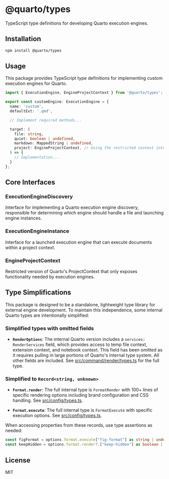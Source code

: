 # @quarto/types

TypeScript type definitions for developing Quarto execution engines.

## Installation

```bash
npm install @quarto/types
```

## Usage

This package provides TypeScript type definitions for implementing custom execution engines for Quarto.

```typescript
import { ExecutionEngine, EngineProjectContext } from '@quarto/types';

export const customEngine: ExecutionEngine = {
  name: 'custom',
  defaultExt: '.qmd',

  // Implement required methods...

  target: (
    file: string,
    quiet: boolean | undefined,
    markdown: MappedString | undefined,
    project: EngineProjectContext, // Using the restricted context interface
  ) => {
    // Implementation...
  }
};
```

## Core Interfaces

### ExecutionEngineDiscovery

Interface for implementing a Quarto execution engine discovery, responsible for determining which engine should handle a file and launching engine instances.

### ExecutionEngineInstance

Interface for a launched execution engine that can execute documents within a project context.

### EngineProjectContext

Restricted version of Quarto's ProjectContext that only exposes functionality needed by execution engines.

## Type Simplifications

This package is designed to be a standalone, lightweight type library for external engine development. To maintain this independence, some internal Quarto types are intentionally simplified:

### Simplified types with omitted fields

- **`RenderOptions`**: The internal Quarto version includes a `services: RenderServices` field, which provides access to temp file context, extension context, and notebook context. This field has been omitted as it requires pulling in large portions of Quarto's internal type system. All other fields are included. See [src/command/render/types.ts](https://github.com/quarto-dev/quarto-cli/blob/main/src/command/render/types.ts#L29-L42) for the full type.

### Simplified to `Record<string, unknown>`

- **`Format.render`**: The full internal type is `FormatRender` with 100+ lines of specific rendering options including brand configuration and CSS handling. See [src/config/types.ts](https://github.com/quarto-dev/quarto-cli/blob/main/src/config/types.ts#L463-L525).

- **`Format.execute`**: The full internal type is `FormatExecute` with specific execution options. See [src/config/types.ts](https://github.com/quarto-dev/quarto-cli/blob/main/src/config/types.ts#L527-L561).

When accessing properties from these records, use type assertions as needed:

```typescript
const figFormat = options.format.execute["fig-format"] as string | undefined;
const keepHidden = options.format.render?.["keep-hidden"] as boolean | undefined;
```

## License

MIT